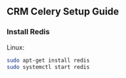 ## CRM Celery Setup Guide

### Install Redis
Linux:
```bash
sudo apt-get install redis
sudo systemctl start redis
